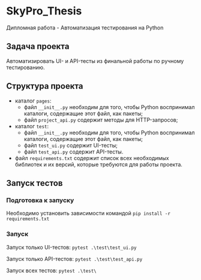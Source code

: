 # SkyPro_Thesis
Дипломная работа - Автоматизация тестирования на Python

## Задача проекта
Автоматизировать UI- и API-тесты из финальной работы по ручному тестированию.

## Структура проекта
 - каталог `pages`:
   - файл `__init__.py` необходим для того, чтобы Python воспринимал каталоги, содержащие этот файл, как пакеты;
   - файл `project_api.py` содержит методы для HTTP-запросов;
 - каталог `test`:
   - файл `__init__.py` необходим для того, чтобы Python воспринимал каталоги, содержащие этот файл, как пакеты;
   - файл `test_ui.py` содержит UI-тесты;
   - файл `test_api.py` содержит API-тесты.
 - файл `requirements.txt` содержит список всех необходимых библиотек и их версий, которые требуются для работы проекта.

## Запуск тестов

### Подготовка к запуску
Необходимо установить зависимости командой
`pip install -r requirements.txt`

### Запуск
Запуск только UI-тестов:
`pytest .\test\test_ui.py`

Запуск только API-тестов:
`pytest .\test\test_api.py`

Запуск всех тестов:
`pytest .\test\`
